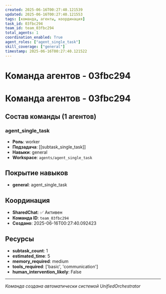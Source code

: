```yaml
---
created: 2025-06-16T00:27:40.121539
updated: 2025-06-16T00:27:40.121553
tags: [команда, агенты, координация]
task_id: 03fbc294
team_id: team_03fbc294
total_agents: 1
coordination_enabled: True
agent_roles: ["agent_single_task"]
skill_coverage: ["general"]
timestamp: 2025-06-16T00:27:40.121522
---
```


# Команда агентов - 03fbc294

# Команда агентов - 03fbc294

## Состав команды (1 агентов)

### agent_single_task

- **Роль**: worker
- **Подзадача**: [[subtask_single_task]]
- **Навыки**: general
- **Workspace**: `agents/agent_single_task`

## Покрытие навыков

- **general**: agent_single_task


## Координация

- **SharedChat**: ✅ Активен
- **Команда ID**: `team_03fbc294`
- **Создано**: 2025-06-16T00:27:40.092423

## Ресурсы

- **subtask_count**: 1
- **estimated_time**: 5
- **memory_required**: medium
- **tools_required**: ['basic', 'communication']
- **human_intervention_likely**: False


---
*Команда создана автоматически системой UnifiedOrchestrator*
